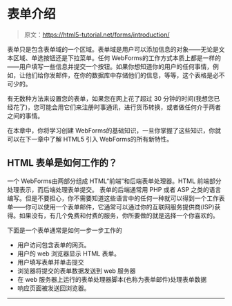 # 表单介绍

> 原文：<https://html5-tutorial.net/forms/introduction/>

表单只是包含表单域的一个区域。表单域是用户可以添加信息的对象——无论是文本区域、单选按钮还是下拉菜单。任何 WebForms的工作方式本质上都是一样的——用户填写一些信息并提交一个按钮。如果你想知道你的用户的任何事情，例如，让他们给你发邮件，在你的数据库中存储他们的信息，等等，这个表格是必不可少的。

有无数种方法来设置您的表单，如果您在网上花了超过 30 分钟的时间(我想您已经花了)，您可能会用它们来注册时事通讯，进行货币转换，或者做任何介于两者之间的事情。

在本章中，你将学习创建 WebForms的基础知识，一旦你掌握了这些知识，你就可以在下一章中了解 HTML5 引入 WebForms的所有新特性。

## HTML 表单是如何工作的？

一个 WebForms由两部分组成 HTML“前端”和后端表单处理器。HTML 前端部分处理表示，而后端处理表单提交。
表单的后端通常用 PHP 或者 ASP 之类的语言编写。但是不要担心，你不需要知道这些语言中的任何一种就可以得到一个工作表单——你可以使用一个表单邮件，它通常可以通过你的互联网服务提供商(ISP)获得。如果没有，有几个免费和付费的服务，你所要做的就是选择一个你喜欢的。

下面是一个表单通常是如何一步一步工作的

<input type="hidden" name="IL_IN_ARTICLE">

*   用户访问包含表单的网页。
*   用户的 web 浏览器显示 HTML 表单。
*   用户填写表单并单击提交
*   浏览器将提交的表单数据发送到 web 服务器
*   在 web 服务器上运行的表单处理器脚本(也称为表单邮件)处理表单数据
*   响应页面被发送回浏览器。

* * *